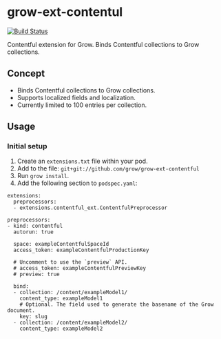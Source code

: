 # grow-ext-contentul

[![Build Status](https://travis-ci.org/grow/grow-ext-contentful.svg?branch=master)](https://travis-ci.org/grow/grow-ext-contentful)

Contentful extension for Grow. Binds Contentful collections to Grow
collections.

## Concept

- Binds Contentful collections to Grow collections.
- Supports localized fields and localization.
- Currently limited to 100 entries per collection.

## Usage

### Initial setup

1. Create an `extensions.txt` file within your pod.
1. Add to the file: `git+git://github.com/grow/grow-ext-contentful`
1. Run `grow install`.
1. Add the following section to `podspec.yaml`:

```
extensions:
  preprocessors:
  - extensions.contentful_ext.ContentfulPreprocessor

preprocessors:
- kind: contentful
  autorun: true

  space: exampleContentfulSpaceId
  access_token: exampleContentfulProductionKey

  # Uncomment to use the `preview` API.
  # access_token: exampleContentfulPreviewKey
  # preview: true

  bind:
  - collection: /content/exampleModel1/
    content_type: exampleModel1
    # Optional. The field used to generate the basename of the Grow document.
    key: slug
  - collection: /content/exampleModel2/
    content_type: exampleModel2
```
